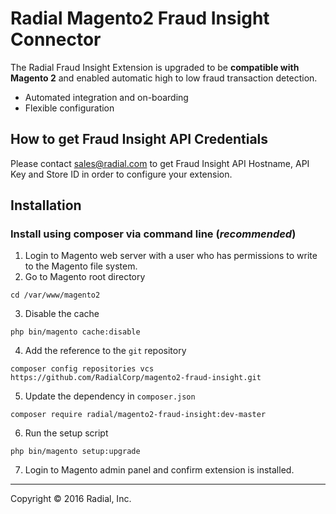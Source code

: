 # Radial Magento2 Fraud Insight Connector

The Radial Fraud Insight Extension is upgraded to be **compatible with Magento 2** and enabled automatic high to low fraud transaction detection.

- Automated integration and on-boarding
- Flexible configuration


## How to get Fraud Insight API Credentials

Please contact sales@radial.com to get Fraud Insight API Hostname, API Key and Store ID in order to configure your extension.

## Installation

### Install using composer via command line (**_recommended_**)
1. Login to Magento web server with a user who has permissions to write to the Magento file system.
2. Go to Magento root directory
```
cd /var/www/magento2
```
3. Disable the cache
```
php bin/magento cache:disable
```
4. Add the reference to the `git` repository
```
composer config repositories vcs https://github.com/RadialCorp/magento2-fraud-insight.git
```
5. Update the dependency in `composer.json`
```
composer require radial/magento2-fraud-insight:dev-master
```
6. Run the setup script
```
php bin/magento setup:upgrade
```
7. Login to Magento admin panel and confirm extension is installed.

---
Copyright &copy; 2016 Radial, Inc.
